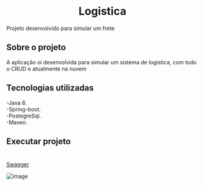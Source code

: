 <h1 align = "center"> Logistica </h1>

<p>Projeto desenvolvido para simular um frete</p>

  

<h2> Sobre o projeto</h2>

<p>A aplicação oi desenvolvida para simular um sistema de logistica, com todo o CRUD e atualmente na nuvem</p>

  
  

<h2> Tecnologias utilizadas </h2>

  

-Java 8.<br>
-Spring-boot.<br>
-PostegreSql.<br>
-Maven.<br>



<h2>Executar projeto</h2>


# </h2>[Swagger ](https://logistica-apimar.herokuapp.com/swagger-ui.html#/)</h2>
![image](https://user-images.githubusercontent.com/47301716/178185385-386bf188-e3dd-4682-9035-afa9010c55e5.png)
